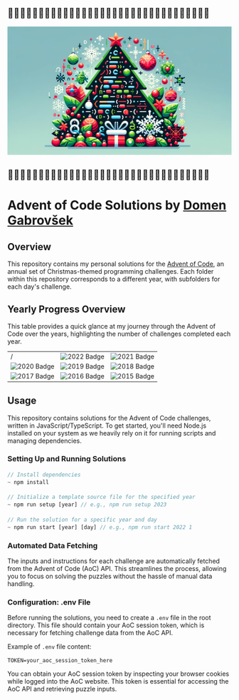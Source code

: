## 🎄🎁🎄🎁🎄🎁🎄🎁🎄🎁🎄🎁🎄🎁🎄🎁🎄🎁🎄🎁🎄🎁🎄🎁🎄🎁🎄🎁🎄🎁🎄🎁🎄

![logo](./img/aoc.png)

## 🎄🎁🎄🎁🎄🎁🎄🎁🎄🎁🎄🎁🎄🎁🎄🎁🎄🎁🎄🎁🎄🎁🎄🎁🎄🎁🎄🎁🎄🎁🎄🎁🎄

# Advent of Code Solutions by [Domen Gabrovšek](https://www.github.com/domengabrovsek)

## Overview

This repository contains my personal solutions for the [Advent of Code](https://adventofcode.com/), an annual set of Christmas-themed programming challenges. Each folder within this repository corresponds to a different year, with subfolders for each day's challenge.

## Yearly Progress Overview

This table provides a quick glance at my journey through the Advent of Code over the years, highlighting the number of challenges completed each year.

|                                                                   |                                                                   |                                                                   |
| ----------------------------------------------------------------- | ----------------------------------------------------------------- | ----------------------------------------------------------------- |
| /                                                                 | ![2022 Badge](https://img.shields.io/badge/2022%20⭐-30/50-blue)  | ![2021 Badge](https://img.shields.io/badge/2021%20⭐-30/50-green) |
| ![2020 Badge](https://img.shields.io/badge/2020%20⭐-27/50-red)   | ![2019 Badge](https://img.shields.io/badge/2019%20⭐-8/50-purple) | ![2018 Badge](https://img.shields.io/badge/2018%20⭐-2/50-brown)  |
| ![2017 Badge](https://img.shields.io/badge/2017%20⭐-0/50-orange) | ![2016 Badge](https://img.shields.io/badge/2016%20⭐-0/50-cyan)   | ![2015 Badge](https://img.shields.io/badge/2015%20⭐-0/50-yellow) |

## Usage

This repository contains solutions for the Advent of Code challenges, written in JavaScript/TypeScript. To get started, you'll need Node.js installed on your system as we heavily rely on it for running scripts and managing dependencies.

### Setting Up and Running Solutions

```js
// Install dependencies
~ npm install

// Initialize a template source file for the specified year
~ npm run setup [year] // e.g., npm run setup 2023

// Run the solution for a specific year and day
~ npm run start [year] [day] // e.g., npm run start 2022 1
```

### Automated Data Fetching

The inputs and instructions for each challenge are automatically fetched from the Advent of Code (AoC) API. This streamlines the process, allowing you to focus on solving the puzzles without the hassle of manual data handling.

### Configuration: .env File

Before running the solutions, you need to create a `.env` file in the root directory. This file should contain your AoC session token, which is necessary for fetching challenge data from the AoC API.

Example of `.env` file content:

```
TOKEN=your_aoc_session_token_here
```

You can obtain your AoC session token by inspecting your browser cookies while logged into the AoC website. This token is essential for accessing the AoC API and retrieving puzzle inputs.